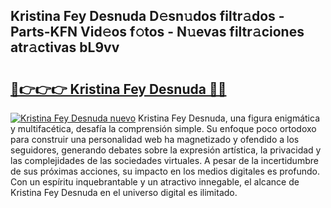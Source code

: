 ## Kristina Fey Desnuda D𝚎sn𝚞dos filtr𝚊dos - Parts-KFN Vid𝚎os f𝚘tos - N𝚞evas filtr𝚊ciones atr𝚊ctivas bL9vv

# <h2><a href="http://mb7fyk.tromn.icu/?c=Kristina+Fey+Desnuda">🔗👉👉👉 Kristina Fey Desnuda 🔗🔗</a></h2>

[![Kristina Fey Desnuda nuevo](https://i.imgur.com/pEAQMta.gif)](http://mb7fyk.tromn.icu/?c=Kristina+Fey+Desnuda)
Kristina Fey Desnuda, una figura enigmática y multifacética, desafía la comprensión simple. Su enfoque poco ortodoxo para construir una personalidad web ha magnetizado y ofendido a los seguidores, generando debates sobre la expresión artística, la privacidad y las complejidades de las sociedades virtuales. A pesar de la incertidumbre de sus próximas acciones, su impacto en los medios digitales es profundo. Con un espíritu inquebrantable y un atractivo innegable, el alcance de Kristina Fey Desnuda en el universo digital es ilimitado.

